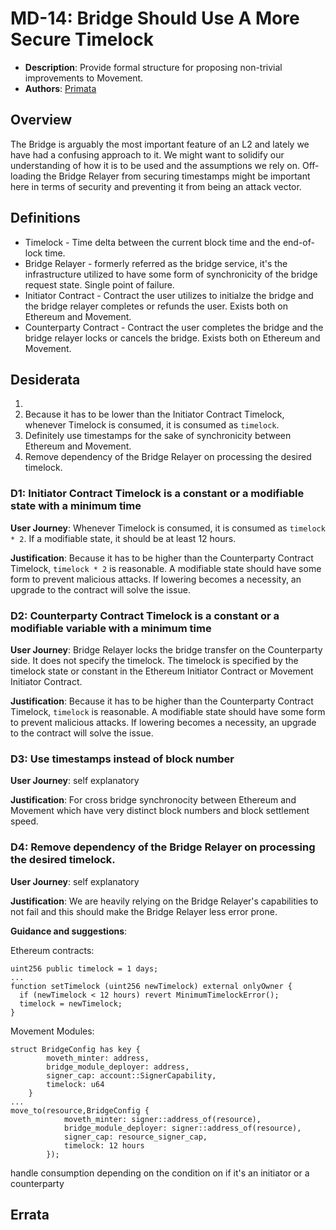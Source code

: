 # MD-14: Bridge Should Use A More Secure Timelock
- **Description**: Provide formal structure for proposing non-trivial improvements to Movement.
- **Authors**: [Primata](mailto:primata@movementlabs.xyz)

## Overview

The Bridge is arguably the most important feature of an L2 and lately we have had a confusing approach to it. We might want to solidify our understanding of how it is to be used and the assumptions we rely on. Off-loading the Bridge Relayer from securing timestamps might be important here in terms of security and preventing it from being an attack vector.

## Definitions

* Timelock - Time delta between the current block time and the end-of-lock time.
* Bridge Relayer - formerly referred as the bridge service, it's the infrastructure utilized to have some form of synchronicity of the bridge request state. Single point of failure.
* Initiator Contract - Contract the user utilizes to initialze the bridge and the bridge relayer completes or refunds the user. Exists both on Ethereum and Movement.
* Counterparty Contract - Contract the user completes the bridge and the bridge relayer locks or cancels the bridge. Exists both on Ethereum and Movement.


## Desiderata

1. 
2.  Because it has to be lower than the Initiator Contract Timelock, whenever Timelock is consumed, it is consumed as `timelock`.
3. Definitely use timestamps for the sake of synchronicity between Ethereum and Movement.
4. Remove dependency of the Bridge Relayer on processing the desired timelock.

### D1: Initiator Contract Timelock is a constant or a modifiable state with a minimum time
**User Journey**: Whenever Timelock is consumed, it is consumed as `timelock * 2`. If a modifiable state, it should be at least 12 hours.

**Justification**: Because it has to be higher than the Counterparty Contract Timelock, `timelock * 2` is reasonable. A modifiable state should have some form to prevent malicious attacks. If lowering becomes a necessity, an upgrade to the contract will solve the issue. 

### D2: Counterparty Contract Timelock is a constant or a modifiable variable with a minimum time
**User Journey**: Bridge Relayer locks the bridge transfer on the Counterparty side. It does not specify the timelock. The timelock is specified by the timelock state or constant in the Ethereum Initiator Contract or Movement Initiator Contract.

**Justification**: Because it has to be higher than the Counterparty Contract Timelock, `timelock` is reasonable. A modifiable state should have some form to prevent malicious attacks. If lowering becomes a necessity, an upgrade to the contract will solve the issue. 

### D3: Use timestamps instead of block number
**User Journey**: self explanatory

**Justification**: For cross bridge synchronocity between Ethereum and Movement which have very distinct block numbers and block settlement speed.

### D4: Remove dependency of the Bridge Relayer on processing the desired timelock.
**User Journey**: self explanatory

**Justification**: We are heavily relying on the Bridge Relayer's capabilities to not fail and this should make the Bridge Relayer less error prone.


**Guidance and suggestions**:

Ethereum contracts:
```
uint256 public timelock = 1 days;
...
function setTimelock (uint256 newTimelock) external onlyOwner {
  if (newTimelock < 12 hours) revert MinimumTimelockError();
  timelock = newTimelock;
}
```
Movement Modules:
```
struct BridgeConfig has key {
        moveth_minter: address,
        bridge_module_deployer: address,
        signer_cap: account::SignerCapability,
        timelock: u64
    }
...
move_to(resource,BridgeConfig {
            moveth_minter: signer::address_of(resource),
            bridge_module_deployer: signer::address_of(resource),
            signer_cap: resource_signer_cap,
            timelock: 12 hours
        });
```

handle consumption depending on the condition on if it's an initiator or a counterparty

## Errata
